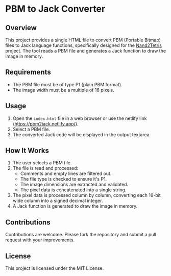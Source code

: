 # PBM to Jack Converter

## Overview

This project provides a single HTML file to convert PBM (Portable Bitmap) files to Jack language functions, specifically designed for the [Nand2Tetris](https://www.nand2tetris.org/) project. The tool reads a PBM file and generates a Jack function to draw the image in memory.

## Requirements

- The PBM file must be of type P1 (plain PBM format).
- The image width must be a multiple of 16 pixels.

## Usage

1. Open the `index.html` file in a web browser or use the netlify link (https://pbm2jack.netlify.app/).
2. Select a PBM file.
3. The converted Jack code will be displayed in the output textarea.

## How It Works

1. The user selects a PBM file.
2. The file is read and processed:
    - Comments and empty lines are filtered out.
    - The file type is checked to ensure it's P1.
    - The image dimensions are extracted and validated.
    - The pixel data is concatenated into a single string.
3. The pixel data is processed column by column, converting each 16-bit wide column into a signed decimal integer.
4. A Jack function is generated to draw the image in memory.


## Contributions

Contributions are welcome. Please fork the repository and submit a pull request with your improvements.

## License

This project is licensed under the MIT License.
